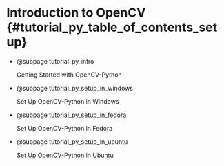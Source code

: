 Introduction to OpenCV {#tutorial_py_table_of_contents_setup}
======================

-   @subpage tutorial_py_intro

    Getting Started with
    OpenCV-Python

-   @subpage tutorial_py_setup_in_windows

    Set Up
    OpenCV-Python in Windows

-   @subpage tutorial_py_setup_in_fedora

    Set Up
    OpenCV-Python in Fedora

-   @subpage tutorial_py_setup_in_ubuntu

    Set Up
    OpenCV-Python in Ubuntu
